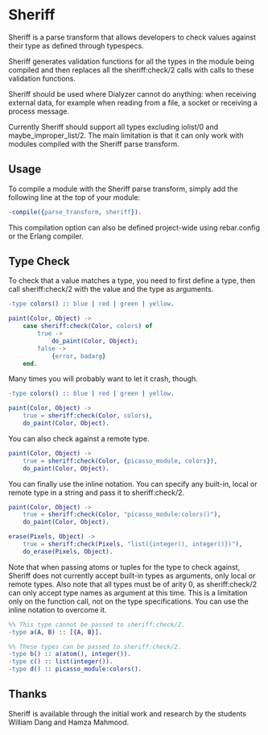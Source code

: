 Sheriff
=======

Sheriff is a parse transform that allows developers to check
values against their type as defined through typespecs.

Sheriff generates validation functions for all the types in
the module being compiled and then replaces all the sheriff:check/2
calls with calls to these validation functions.

Sheriff should be used where Dialyzer cannot do anything: when
receiving external data, for example when reading from a file,
a socket or receiving a process message.

Currently Sheriff should support all types excluding iolist/0
and maybe_improper_list/2. The main limitation is that it can
only work with modules compiled with the Sheriff parse transform.

Usage
-----

To compile a module with the Sheriff parse transform, simply add
the following line at the top of your module:

``` erlang
-compile({parse_transform, sheriff}).
```

This compilation option can also be defined project-wide using
rebar.config or the Erlang compiler.

Type Check
----------

To check that a value matches a type, you need to first define
a type, then call sheriff:check/2 with the value and the type
as arguments.

``` erlang
-type colors() :: blue | red | green | yellow.

paint(Color, Object) ->
	case sheriff:check(Color, colors) of
		true ->
			do_paint(Color, Object);
		false ->
			{error, badarg}
	end.
```

Many times you will probably want to let it crash, though.

``` erlang
-type colors() :: blue | red | green | yellow.

paint(Color, Object) ->
	true = sheriff:check(Color, colors),
	do_paint(Color, Object).
```

You can also check against a remote type.

``` erlang
paint(Color, Object) ->
	true = sheriff:check(Color, {picasso_module, colors}),
	do_paint(Color, Object).
```

You can finally use the inline notation. You can specify any
built-in, local or remote type in a string and pass it to
sheriff:check/2.

``` erlang
paint(Color, Object) ->
	true = sheriff:check(Color, "picasso_module:colors()"),
	do_paint(Color, Object).

erase(Pixels, Object) ->
	true = sheriff:check(Pixels, "list({integer(), integer()})"),
	do_erase(Pixels, Object).
```

Note that when passing atoms or tuples for the type to check
against, Sheriff does not currently accept built-in types as
arguments, only local or remote types. Also note that all types
must be of arity 0, as sheriff:check/2 can only accept type
names as argument at this time. This is a limitation only on
the function call, not on the type specifications. You can use
the inline notation to overcome it.

``` erlang
%% This type cannot be passed to sheriff:check/2.
-type a(A, B) :: [{A, B}].

%% These types can be passed to sheriff:check/2.
-type b() :: a(atom(), integer()).
-type c() :: list(integer()).
-type d() :: picasso_module:colors().
```

Thanks
------

Sheriff is available through the initial work and research
by the students William Dang and Hamza Mahmood.
